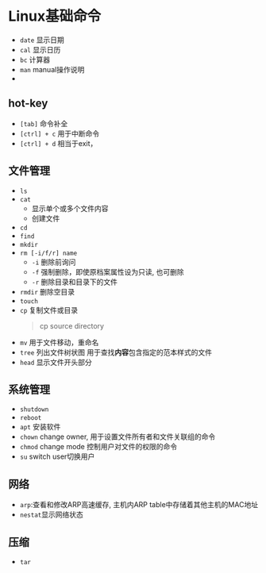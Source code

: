 # Linux基础命令

- `date` 显示日期
- `cal` 显示日历
- `bc` 计算器
- `man` manual操作说明
- 

## hot-key

- `[tab]` 命令补全
- `[ctrl] + c` 用于中断命令
- `[ctrl] + d` 相当于exit，

## 文件管理

- `ls`
- `cat`
  - 显示单个或多个文件内容
  - 创建文件
- `cd`
- `find`
- `mkdir`
- `rm [-i/f/r] name`
  - `-i` 删除前询问
  - `-f` 强制删除，即使原档案属性设为只读, 也可删除
  - `-r` 删除目录和目录下的文件
- `rmdir` 删除空目录
- `touch`
- `cp`
  复制文件或目录
  > cp source directory
- `mv` 用于文件移动，重命名
- `tree` 列出文件树状图
  用于查找**内容**包含指定的范本样式的文件
- `head` 显示文件开头部分
      
## 系统管理


- `shutdown`
- `reboot`
- `apt` 安装软件
- `chown` change owner, 用于设置文件所有者和文件关联组的命令
- `chmod` change mode 控制用户对文件的权限的命令
- `su` switch user切换用户

## 网络

- `arp`:查看和修改ARP高速缓存, 主机内ARP table中存储着其他主机的MAC地址
- `nestat`显示网络状态

## 压缩

- `tar`
